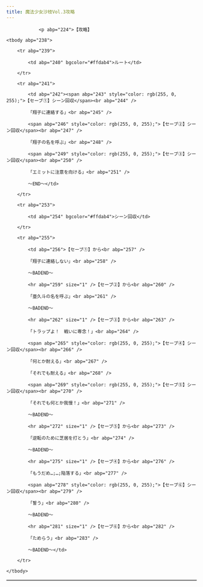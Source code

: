 ```yaml
---
title: 魔法少女沙枝Vol.3攻略
---
```


                <p abp="224">【攻略】　



<table abp="237" border="1" width="450">

	<tbody abp="238">

		<tr abp="239">

			<td abp="240" bgcolor="#ffdab4">ルート</td>

		</tr>

		<tr abp="241">

			<td abp="242"><span abp="243" style="color: rgb(255, 0, 255);">【セーブ①】シーン回収</span><br abp="244" />

			「翔子に連絡する」<br abp="245" />

			<span abp="246" style="color: rgb(255, 0, 255);">【セーブ②】シーン回収</span><br abp="247" />

			「翔子の名を呼ぶ」<br abp="248" />

			<span abp="249" style="color: rgb(255, 0, 255);">【セーブ③】シーン回収</span><br abp="250" />

			「エミットに注意を向ける」<br abp="251" />

			～END～</td>

		</tr>

		<tr abp="253">

			<td abp="254" bgcolor="#ffdab4">シーン回収</td>

		</tr>

		<tr abp="255">

			<td abp="256">【セーブ①】から<br abp="257" />

			「翔子に連絡しない」<br abp="258" />

			～BADEND～

			<hr abp="259" size="1" />【セーブ②】から<br abp="260" />

			「亜久斗の名を呼ぶ」<br abp="261" />

			～BADEND～

			<hr abp="262" size="1" />【セーブ③】から<br abp="263" />

			「トラップよ！　戦いに専念！」<br abp="264" />

			<span abp="265" style="color: rgb(255, 0, 255);">【セーブ④】シーン回収</span><br abp="266" />

			「何とか耐える」<br abp="267" />

			「それでも耐える」<br abp="268" />

			<span abp="269" style="color: rgb(255, 0, 255);">【セーブ⑤】シーン回収</span><br abp="270" />

			「それでも何とか我慢！」<br abp="271" />

			～BADEND～

			<hr abp="272" size="1" />【セーブ⑤】から<br abp="273" />

			「逆転のために芝居を打とう」<br abp="274" />

			～BADEND～

			<hr abp="275" size="1" />【セーブ④】から<br abp="276" />

			「もうだめ…;…;陥落する」<br abp="277" />

			<span abp="278" style="color: rgb(255, 0, 255);">【セーブ⑥】シーン回収</span><br abp="279" />

			「誓う」<br abp="280" />

			～BADEND～

			<hr abp="281" size="1" />【セーブ⑥】から<br abp="282" />

			「ためらう」<br abp="283" />

			～BADEND～</td>

		</tr>

	</tbody>

</table>
              
